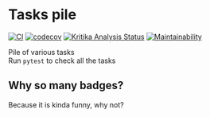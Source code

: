 Tasks pile
===
[![CI](https://github.com/xfenix/tasks/workflows/CI/badge.svg)](https://github.com/xfenix/tasks/actions?query=workflow%3ACI)
[![codecov](https://codecov.io/gh/xfenix/tasks/branch/master/graph/badge.svg)](https://codecov.io/gh/xfenix/tasks) 
[![Kritika Analysis Status](https://kritika.io/users/xfenix/repos/9216472769362919/heads/master/status.svg)](https://kritika.io/users/xfenix/repos/9216472769362919/heads/master/) 
[![Maintainability](https://api.codeclimate.com/v1/badges/6676474db892efd6f600/maintainability)](https://codeclimate.com/github/xfenix/tasks/maintainability)
  
Pile of various tasks  
Run `pytest` to check all the tasks

## Why so many badges?
Because it is kinda funny, why not?
